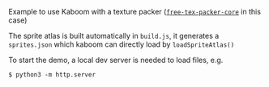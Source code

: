 Example to use Kaboom with a texture packer ([`free-tex-packer-core`](https://www.npmjs.com/package/free-tex-packer-core) in this case)

The sprite atlas is built automatically in `build.js`, it generates a `sprites.json` which kaboom can directly load by `loadSpriteAtlas()`

To start the demo, a local dev server is needed to load files, e.g.
```
$ python3 -m http.server
```
